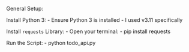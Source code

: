 General Setup:

Install Python 3:
    - Ensure Python 3 is installed - I used v3.11 specifically

Install `requests` Library:
    - Open your terminal:
        - pip install requests

Run the Script:
    - python todo_api.py